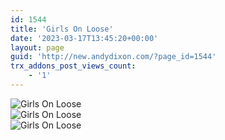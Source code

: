 ```yaml
---
id: 1544
title: 'Girls On Loose'
date: '2023-03-17T13:45:20+00:00'
layout: page
guid: 'http://new.andydixon.com/?page_id=1544'
trx_addons_post_views_count:
    - '1'
---
```


![Girls On Loose](https://i0.wp.com/assets.g8x2.ldn.idrivee2-23.com/posters/Girls%20On%20Loose%2001.jpg?w=1200&ssl=1 "Girls On Loose")  
![Girls On Loose](https://i0.wp.com/assets.g8x2.ldn.idrivee2-23.com/posters/Girls%20On%20Loose%2002.jpg?w=1200&ssl=1 "Girls On Loose")  
![Girls On Loose](https://i0.wp.com/assets.g8x2.ldn.idrivee2-23.com/posters/Girls%20On%20Loose%2003.jpg?w=1200&ssl=1 "Girls On Loose")